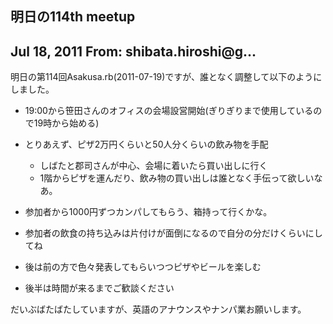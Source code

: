 ## 明日の114th meetup

## Jul 18, 2011 From: shibata.hiroshi@g...

明日の第114回Asakusa.rb(2011-07-19)ですが、誰となく調整して以下のようにしました。

- 19:00から笹田さんのオフィスの会場設営開始(ぎりぎりまで使用しているので19時から始める)
- とりあえず、ピザ2万円くらいと50人分くらいの飲み物を手配

  - しばたと郡司さんが中心、会場に着いたら買い出しに行く
  - 1階からピザを運んだり、飲み物の買い出しは誰となく手伝って欲しいなあ。
- 参加者から1000円ずつカンパしてもらう、箱持って行くかな。
- 参加者の飲食の持ち込みは片付けが面倒になるので自分の分だけくらいにしてね
- 後は前の方で色々発表してもらいつつピザやビールを楽しむ
- 後半は時間が来るまでご歓談ください

だいぶばたばたしていますが、英語のアナウンスやナンパ業お願いします。

